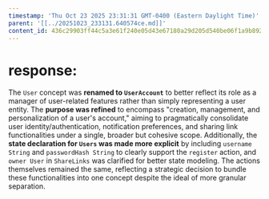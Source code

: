 ```yaml
---
timestamp: 'Thu Oct 23 2025 23:31:31 GMT-0400 (Eastern Daylight Time)'
parent: '[[../20251023_233131.640574ce.md]]'
content_id: 436c29903ff44c5a3e61f240e05d43e67180a29d205d540be06f1a9b892cd139
---
```


# response:

The `User` concept was **renamed to `UserAccount`** to better reflect its role as a manager of user-related features rather than simply representing a user entity. The **purpose was refined** to encompass "creation, management, and personalization of a user's account," aiming to pragmatically consolidate user identity/authentication, notification preferences, and sharing link functionalities under a single, broader but cohesive scope. Additionally, the **state declaration for `Users` was made more explicit** by including `username String` and `passwordHash String` to clearly support the `register` action, and `owner User` in `ShareLinks` was clarified for better state modeling. The actions themselves remained the same, reflecting a strategic decision to bundle these functionalities into one concept despite the ideal of more granular separation.
